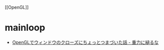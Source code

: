 [[OpenGL]]

# mainloop
- [OpenGLでウィンドウのクローズにちょっとつまづいた話 - 重力に縋るな](https://sksat.hatenablog.com/entry/2016/12/22/202250)
